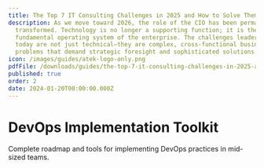 ```yaml
---
title: The Top 7 IT Consulting Challenges in 2025 and How to Solve Them
description: As we move toward 2026, the role of the CIO has been permanently
  transformed. Technology is no longer a supporting function; it is the
  fundamental operating system of the enterprise. The challenges leaders face
  today are not just technical—they are complex, cross-functional business
  problems that demand strategic foresight and sophisticated solutions.
icon: /images/guides/atek-logo-only.png
pdfFile: /downloads/guides/the-top-7-it-consulting-challenges-in-2025-and-how-to-solve-them.pdf
published: true
order: 2
date: 2024-01-20T00:00:00.000Z
---
```


# DevOps Implementation Toolkit

Complete roadmap and tools for implementing DevOps practices in mid-sized teams.
